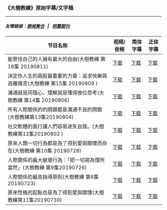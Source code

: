 ### 《大樹教練》原始字幕/文字稿
---
##### 友情链接：[禁闻聚合](https://github.com/gfw-breaker/banned-news) &nbsp;&nbsp;|&nbsp;&nbsp; [明慧期刊](https://github.com/gfw-breaker/mh-qikan) 
| 节目名称 | 视频/音频 | 简体字幕 | 正体字幕 |
|---|---|---|---|
| 能管住自己的人擁有最大的自由(大樹教練 第16集 20190811) | [下载](https://y2mate.com/zh-cn/search/XnivzweK8aU) | [下载](../channels/bigtree/_XnivzweK8aU.srt?raw=true) | [下载](../channels/bigtree/_XnivzweK8aU.tw.srt?raw=true) | 
| 決定你人生的兩股最重要的力量：追求快樂與逃離痛苦(大樹教練 第15集 20190809 ) | [下载](https://y2mate.com/zh-cn/search/GX_vw7nUv3M) | [下载](../channels/bigtree/_GX_vw7nUv3M.srt?raw=true) | [下载](../channels/bigtree/_GX_vw7nUv3M.tw.srt?raw=true) | 
| 溝通就是同理心，理解就是懂得換位思考(大樹教練 第14集 20190806) | [下载](https://y2mate.com/zh-cn/search/_X9eVL59Kx0) | [下载](../channels/bigtree/__X9eVL59Kx0.srt?raw=true) | [下载](../channels/bigtree/__X9eVL59Kx0.tw.srt?raw=true) | 
| 所有人際關係的的問題都是溝通不良的問題(大樹教練第13集20190804) | [下载](https://y2mate.com/zh-cn/search/gSfYY9qYnt0) | [下载](../channels/bigtree/_gSfYY9qYnt0.srt?raw=true) | [下载](../channels/bigtree/_gSfYY9qYnt0.tw.srt?raw=true) | 
| 社交軟體的風行讓人們容易迷失自我。(大樹教練第12集20190802 ) | [下载](https://y2mate.com/zh-cn/search/Gqqet9bifTY) | [下载](../channels/bigtree/_Gqqet9bifTY.srt?raw=true) | [下载](../channels/bigtree/_Gqqet9bifTY.tw.srt?raw=true) | 
| 原來人類一切行為都是為了得到愛與關懷而存在(大樹教練 第10集 20190728) | [下载](https://y2mate.com/zh-cn/search/wtjKbpaQ85Q) | [下载](../channels/bigtree/_wtjKbpaQ85Q.srt?raw=true) | [下载](../channels/bigtree/_wtjKbpaQ85Q.tw.srt?raw=true) | 
| 人際關係的最大破壞行為：「把一切視為理所當然」(大樹教練 第9集20190726) | [下载](https://y2mate.com/zh-cn/search/0oUt0fY3bo4) | [下载](../channels/bigtree/_0oUt0fY3bo4.srt?raw=true) | [下载](../channels/bigtree/_0oUt0fY3bo4.tw.srt?raw=true) | 
| 人際關係的最高指導原則(大樹教練 第8集20190723) | [下载](https://y2mate.com/zh-cn/search/N5kkAQgpa3c) | [下载](../channels/bigtree/_N5kkAQgpa3c.srt?raw=true) | [下载](../channels/bigtree/_N5kkAQgpa3c.tw.srt?raw=true) | 
| 原來性格的起點也是為了得到愛與關懷(大樹教練第11集20190730) | [下载](https://y2mate.com/zh-cn/search/4h8uzo9Ifjg) | [下载](../channels/bigtree/_4h8uzo9Ifjg.srt?raw=true) | [下载](../channels/bigtree/_4h8uzo9Ifjg.tw.srt?raw=true) | 
